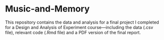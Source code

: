 # Music-and-Memory

This repository contains the data and analysis for a final project I completed for a Design and Analysis of Experiment course—including the data (.csv file), relevant code (.Rmd file) and a PDF version of the final report.


